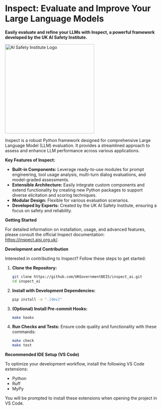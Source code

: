# Inspect: Evaluate and Improve Your Large Language Models

**Easily evaluate and refine your LLMs with Inspect, a powerful framework developed by the UK AI Safety Institute.**

[<img width="295" src="https://inspect.aisi.org.uk/images/aisi-logo.svg" alt="AI Safety Institute Logo" />](https://aisi.gov.uk/)

Inspect is a robust Python framework designed for comprehensive Large Language Model (LLM) evaluation.  It provides a streamlined approach to assess and enhance LLM performance across various applications.

**Key Features of Inspect:**

*   **Built-in Components:** Leverage ready-to-use modules for prompt engineering, tool usage analysis, multi-turn dialog evaluations, and model-graded assessments.
*   **Extensible Architecture:** Easily integrate custom components and extend functionality by creating new Python packages to support diverse elicitation and scoring techniques.
*   **Modular Design:**  Flexible for various evaluation scenarios.
*   **Developed by Experts:** Created by the UK AI Safety Institute, ensuring a focus on safety and reliability.

**Getting Started**

For detailed information on installation, usage, and advanced features, please consult the official Inspect documentation:  <https://inspect.aisi.org.uk/>.

**Development and Contribution**

Interested in contributing to Inspect?  Follow these steps to get started:

1.  **Clone the Repository:**
    ```bash
    git clone https://github.com/UKGovernmentBEIS/inspect_ai.git
    cd inspect_ai
    ```
2.  **Install with Development Dependencies:**
    ```bash
    pip install -e ".[dev]"
    ```

3.  **(Optional) Install Pre-commit Hooks:**
    ```bash
    make hooks
    ```

4.  **Run Checks and Tests:** Ensure code quality and functionality with these commands:
    ```bash
    make check
    make test
    ```

**Recommended IDE Setup (VS Code)**

To optimize your development workflow, install the following VS Code extensions:

*   Python
*   Ruff
*   MyPy

You will be prompted to install these extensions when opening the project in VS Code.
```
